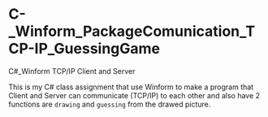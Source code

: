 # C-_Winform_PackageComunication_TCP-IP_GuessingGame
C#_Winform TCP/IP Client and Server 


This is my C# class assignment that use Winform to make a program that Client and Server can communicate (TCP/IP) to each other 
and also have 2 functions are `drawing` and `guessing` from the drawed picture.
